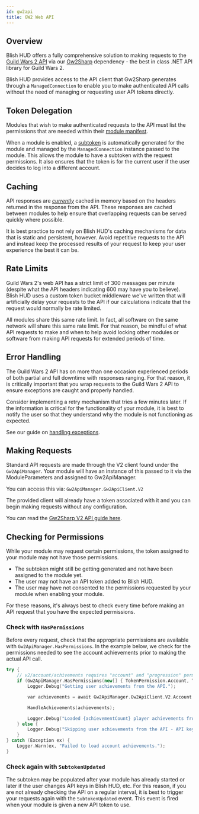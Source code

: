 ```yaml
---
id: gw2api
title: GW2 Web API
---
```


## Overview

Blish HUD offers a fully comprehensive solution to making requests to the [Guild Wars 2 API](https://wiki.guildwars2.com/wiki/API:Main) via our [Gw2Sharp](https://github.com/Archomeda/Gw2Sharp) dependency - the best in class .NET API library for Guild Wars 2.

Blish HUD provides access to the API client that Gw2Sharp generates through a `ManagedConnection` to enable you to make authenticated API calls without the need of managing or requesting user API tokens directly.

## Token Delegation

Modules that wish to make authenticated requests to the API must list the permissions that are needed within their [module manifest](/docs/modules/overview/update-your-manifest#api-permissions).

When a module is enabled, a [subtoken](https://wiki.guildwars2.com/wiki/API:2/createsubtoken) is automatically generated for the module and managed by the `ManagedConnection` instance passed to the module.  This allows the module to have a subtoken with the request permissions.  It also ensures that the token is for the current user if the user decides to log into a different account.

## Caching

API responses are *[currently](https://github.com/blish-hud/Blish-HUD/issues/445)* cached in memory based on the headers returned in the response from the API.  These responses are cached between modules to help ensure that overlapping requests can be served quickly where possible.

It is best practice to not rely on Blish HUD's caching mechanisms for data that is static and persistent, however.  Avoid repetitive requests to the API and instead keep the processed results of your request to keep your user experience the best it can be.

## Rate Limits

Guild Wars 2's web API has a strict limit of 300 messages per minute (despite what the API headers indicating 600 may have you to believe).  Blish HUD uses a custom token bucket middleware we've written that will artificially delay your requests to the API if our calculations indicate that the request would normally be rate limited.

All modules share this same rate limit.  In fact, all software on the same network will share this same rate limit.  For that reason, be mindful of what API requests to make and when to help avoid locking other modules or software from making API requests for extended periods of time.

## Error Handling

The Guild Wars 2 API has on more than one occasion experienced periods of both partial and full downtime with responses ranging.  For that reason, it is critically important that you wrap requests to the Guild Wars 2 API to ensure exceptions are caught and properly handled.

Consider implementing a retry mechanism that tries a few minutes later.  If the information is critical for the functionality of your module, it is best to notify the user so that they understand why the module is not functioning as expected.

See our guide on [handling exceptions](http://localhost:3000/docs/modules/module-citizen/ensuring-stability#handle-exceptions-when-working-with-external-resources).

## Making Requests

Standard API requests are made through the V2 client found under the `Gw2ApiManager`.  Your module will have an instance of this passed to it via the ModuleParameters and assigned to Gw2ApiManager.

You can access this via:
`Gw2ApiManager.Gw2ApiClient.V2`

The provided client will already have a token associated with it and you can begin making requests without any configuration.

You can read the [Gw2Sharp V2 API guide here](https://github.archomeda.eu/Gw2Sharp/master/guides/introduction.html#web-api-v2).

## Checking for Permissions

While your module may request certain permissions, the token assigned to your module may not have those permissions.
- The subtoken might still be getting generated and not have been assigned to the module yet.
- The user may not have an API token added to Blish HUD.
- The user may have not consented to the permissions requested by your module when enabling your module.

For these reasons, it's always best to check every time before making an API request that you have the expected permissions.

### Check with `HasPermissions`

Before every request, check that the appropriate permissions are available with `Gw2ApiManager.HasPermissions`.  In the example below, we check for the permissions needed to see the account achievements prior to making the actual API call.

```cpp {3}
try {
	// v2/account/achivements requires "account" and "progression" permissions.
	if (Gw2ApiManager.HasPermissions(new[] { TokenPermission.Account, TokenPermission.Progression })) {
		Logger.Debug("Getting user achievements from the API.");

		var achievements = await Gw2ApiManager.Gw2ApiClient.V2.Account.Achievements.GetAsync();

		HandleAchievements(achievements);

		Logger.Debug("Loaded {achievementCount} player achievements from the API.", achievements.Count);
	} else {
		Logger.Debug("Skipping user achievements from the API - API key does not give us permission.");
	}
} catch (Exception ex) {
	Logger.Warn(ex, "Failed to load account achievements.");
}
```

### Check again with `SubtokenUpdated`

The subtoken may be populated after your module has already started or later if the user changes API keys in Blish HUD, etc.  For this reason, if you are not already checking the API on a regular interval, it is best to trigger your requests again with the `SubtokenUpdated` event.  This event is fired when your module is given a new API token to use.
